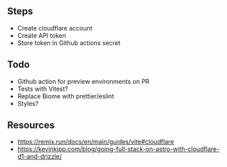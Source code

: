 ## Steps

- Create cloudflare account
- Create API token
- Store token in Github actions secret

## Todo

- Github action for preview environments on PR
- Tests with Vitest?
- Replace Biome with prettier/eslint
- Styles?

## Resources

- https://remix.run/docs/en/main/guides/vite#cloudflare
- https://kevinkipp.com/blog/going-full-stack-on-astro-with-cloudflare-d1-and-drizzle/